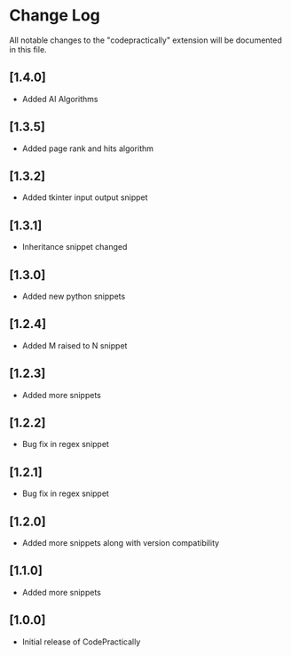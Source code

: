 # Change Log

All notable changes to the "codepractically" extension will be documented in this file.

## [1.4.0]

- Added AI Algorithms

## [1.3.5]

- Added page rank and hits algorithm

## [1.3.2]

- Added tkinter input output snippet

## [1.3.1]

- Inheritance snippet changed

## [1.3.0]

- Added new python snippets

## [1.2.4]

- Added M raised to N snippet

## [1.2.3]

- Added more snippets

## [1.2.2]

- Bug fix in regex snippet

## [1.2.1]

- Bug fix in regex snippet

## [1.2.0]

- Added more snippets along with version compatibility

## [1.1.0]

- Added more snippets

## [1.0.0]

- Initial release of CodePractically